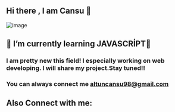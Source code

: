 ## Hi there , I am Cansu 🚶 
![image](https://user-images.githubusercontent.com/56805734/164993036-dbe4796a-f8e4-45a1-a55d-a91b8ca8f7e3.png)

## 🧡 I’m currently learning JAVASCRİPT🙌
### I am pretty new this field! I especially working on web developing. I will share my project.Stay tuned!!
### You can always connect me altuncansu98@gmail.com

 ## Also Connect with me: 


